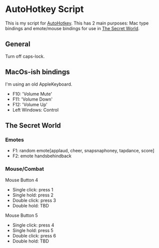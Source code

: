 AutoHotkey Script
===

This is my script for [AutoHotkey](http://www.autohotkey.com/).
This has 2 main purposes: Mac type bindings and emote/mouse bindings for use in
[The Secret World](http://www.thesecretworld.com/).


General
---
Turn off caps-lock.


MacOs-ish bindings
---
I'm using an old AppleKeyboard.
* F10: 'Volume Mute'
* F11: 'Volume Down'
* F12: 'Volume Up'
* Left Windows: Control


The Secret World
---
### Emotes

* F1: random emote[applaud, cheer, snapsnaphoney, tapdance, score]
* F2: emote handsbehindback

### Mouse/Combat
Mouse Button 4
* Single click: press 1
* Single hold: press 2
* Double click: press 3
* Double hold: TBD

Mouse Button 5
* Single click: press 4
* Single hold: press 5
* Double click: press 6
* Double hold: TBD